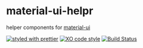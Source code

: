 # material-ui-helpr

helper components for [material-ui](http://www.material-ui.com)

[![styled with prettier](https://img.shields.io/badge/styled_with-prettier-ff69b4.svg)](https://github.com/prettier/prettier)
[![XO code style](https://img.shields.io/badge/code_style-XO-5ed9c7.svg)](https://github.com/sindresorhus/xo)
[![Build Status](https://travis-ci.org/the-watchmen/material-ui-helpr.svg?branch=master)](https://travis-ci.org/tony-kerz/react-redux-auth)

